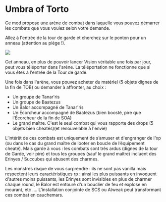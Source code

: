 # Umbra of Torto

Ce mod propose une arène de combat dans laquelle vous pouvez démarrer les combats que vous voulez selon votre demande.

Allez à l'entrée de la tour de garde et cherchez sur le ponton pour un anneau (attention au piège !).


<img src="https://trow.cc/board/uploads/post-4-1759461412.png" />


Cet anneau, en plus de pouvoir lancer Vision véritable une fois par jour, peut vous téléporter dans l'arène. La téléportation ne fonctionne que si vous êtes à l'entrée de la Tour de garde.

Une fois dans l'arène, vous pouvez acheter du matériel (5 objets dignes de la fin de TOB) ou demander à affronter, au choix :
- Un groupe de Tanar'ris
- Un groupe de Baatezus
- Un Balor accompagné de Tanar'ris 
- Un Écorcheur accompagné de Baatezus (bien boosté, pire que l'Écorcheur de la fin de SOA)
- Le grand maître. C'est le seul combat qui vous rapporte des drops (5 objets bien cheatés)(et renouvelable à l'envie)

L’intérêt de ces combats est uniquement de s’amuser et d'engranger de l'xp (ou dans le cas du grand maître de looter en boucle de l’équipement cheaté). Mais garde à vous : les combats sont très ardus (dignes de la tour de Garde, voir pire) et tous les groupes (sauf le grand maître) incluent des Erinyes / Succubes qui abusent des charmes.

Les monstres risque de vous surprendre : ils ne sont pas vanilla mais respectent leurs caractéristiques rp : ainsi les plus puissants en invoquent d'autres moins puissants, les Erinyes sont invisibles en plus de charmer chaque round, le Balor est entouré d'un bouclier de feu et explose en mourant, etc .... L'installation conjointe de SCS ou Atweak peut transformant ces combat en cauchemars.
